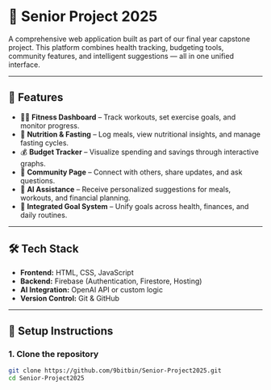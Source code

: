 # 💼 Senior Project 2025

A comprehensive web application built as part of our final year capstone project. This platform combines health tracking, budgeting tools, community features, and intelligent suggestions — all in one unified interface.

---

## 🚀 Features

- 🏋️‍♀️ **Fitness Dashboard** – Track workouts, set exercise goals, and monitor progress.
- 🍎 **Nutrition & Fasting** – Log meals, view nutritional insights, and manage fasting cycles.
- 💰 **Budget Tracker** – Visualize spending and savings through interactive graphs.
- 👥 **Community Page** – Connect with others, share updates, and ask questions.
- 🤖 **AI Assistance** – Receive personalized suggestions for meals, workouts, and financial planning.
- 🎯 **Integrated Goal System** – Unify goals across health, finances, and daily routines.

---

## 🛠️ Tech Stack

- **Frontend:** HTML, CSS, JavaScript
- **Backend:** Firebase (Authentication, Firestore, Hosting)
- **AI Integration:** OpenAI API or custom logic
- **Version Control:** Git & GitHub

---

## 🔧 Setup Instructions

### 1. Clone the repository
```bash
git clone https://github.com/9bitbin/Senior-Project2025.git
cd Senior-Project2025
